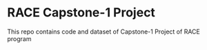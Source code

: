 # RACE Capstone-1 Project
This repo contains code and dataset of Capstone-1 Project of RACE program
